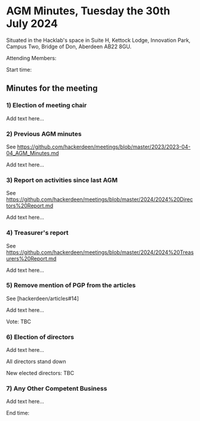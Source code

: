 # AGM Minutes, Tuesday the 30th July 2024

Situated in the Hacklab's space in Suite H, Kettock Lodge, Innovation Park, Campus Two, Bridge of Don, Aberdeen AB22 8GU.

Attending Members: 

Start time:


## Minutes for the meeting

### 1) Election of meeting chair

Add text here...


### 2) Previous AGM minutes

See https://github.com/hackerdeen/meetings/blob/master/2023/2023-04-04_AGM_Minutes.md

Add text here...


### 3) Report on activities since last AGM

See https://github.com/hackerdeen/meetings/blob/master/2024/2024%20Directors%20Report.md

Add text here...


### 4) Treasurer's report

See https://github.com/hackerdeen/meetings/blob/master/2024/2024%20Treasurers%20Report.md

Add text here...


### 5) Remove mention of PGP from the articles 

See [hackerdeen/articles#14]

Add text here...

Vote: TBC


### 6) Election of directors

Add text here...

All directors stand down

New elected directors: TBC


### 7) Any Other Competent Business

Add text here...



End time:
